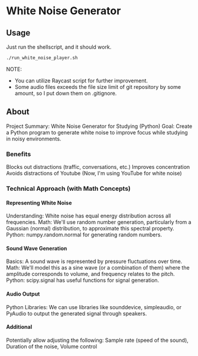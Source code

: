# White Noise Generator
## Usage
Just run the shellscript, and it should work.

```sh
./run_white_noise_player.sh
```

NOTE:
- You can utilize Raycast script for further improvement.
- Some audio files exceeds the file size limit of git repository by some amount, so I put down them on .gitignore.

## About
Project Summary: White Noise Generator for Studying (Python)
Goal:
Create a Python program to generate white noise to improve focus while studying in noisy environments.

### Benefits
Blocks out distractions (traffic, conversations, etc.)
Improves concentration
Avoids distractions of Youtube (Now, I'm using YouTube for white noise)

### Technical Approach (with Math Concepts)

#### Representing White Noise

Understanding: White noise has equal energy distribution across all frequencies.
Math: We'll use random number generation, particularly from a Gaussian (normal) distribution, to approximate this spectral property.
Python: numpy.random.normal for generating random numbers.

#### Sound Wave Generation

Basics: A sound wave is represented by pressure fluctuations over time.
Math: We'll model this as a sine wave (or a combination of them) where the amplitude corresponds to volume, and frequency relates to the pitch.
Python: scipy.signal has useful functions for signal generation.

#### Audio Output

Python Libraries: We can use libraries like sounddevice, simpleaudio, or PyAudio to output the generated signal through speakers.

#### Additional
Potentially allow adjusting the following: Sample rate (speed of the sound), Duration of the noise, Volume control
